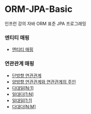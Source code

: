# ORM-JPA-Basic
인프런 강의 자바 ORM 표준 JPA 프로그래밍


### 엔티티 매핑
<ul>
    <li><a href="docs/앤티티 매핑.md">앤티티 매핑</a></li>
</ul>

### 연관관계 매핑

<ul>
    <li><a href="docs/단방향 연관관계.md">단방향 연관관계</a></li>
    <li><a href="docs/양방향 연관관계와 연관관계 주인.md">양방향 연관관계와 연관관계의 주인</a></li>
    <li><a href="docs/다대일.md">다대일[N:1]</a></li>
    <li><a href="docs/일대다.md">일대다[1:N]</a></li>
    <li><a href="docs/일대일.md">일대일[1:1]</a></li>
    <li><a href="docs/다대다.md">다대다[N:M]</a></li>
</ul>



